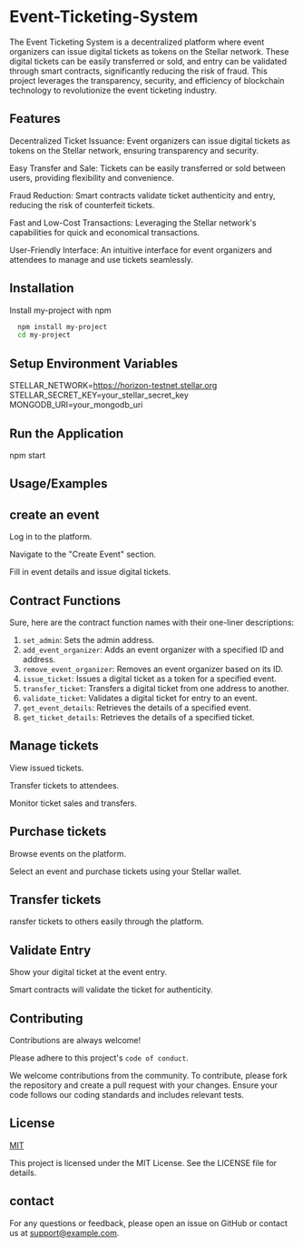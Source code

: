 

# Event-Ticketing-System

The Event Ticketing System is a decentralized platform where event organizers can issue digital tickets as tokens on the Stellar network. These digital tickets can be easily transferred or sold, and entry can be validated through smart contracts, significantly reducing the risk of fraud. This project leverages the transparency, security, and efficiency of blockchain technology to revolutionize the event ticketing industry.


## Features

Decentralized Ticket Issuance: Event organizers can issue digital tickets as tokens on the Stellar network, ensuring transparency and security.

Easy Transfer and Sale: Tickets can be easily transferred or sold between users, providing flexibility and convenience.

Fraud Reduction: Smart contracts validate ticket authenticity and entry, reducing the risk of counterfeit tickets.

Fast and Low-Cost Transactions: Leveraging the Stellar network's capabilities for quick and economical transactions.

User-Friendly Interface: An intuitive interface for event organizers and attendees to manage and use tickets seamlessly.
## Installation

Install my-project with npm

```bash
  npm install my-project
  cd my-project
```
##  Setup Environment Variables

STELLAR_NETWORK=https://horizon-testnet.stellar.org
STELLAR_SECRET_KEY=your_stellar_secret_key
MONGODB_URI=your_mongodb_uri

## Run the Application

npm start


## Usage/Examples

## create an event

Log in to the platform.

Navigate to the "Create Event" section.

Fill in event details and issue digital tickets.

## Contract Functions
Sure, here are the contract function names with their one-liner descriptions:

1. `set_admin`: Sets the admin address.
2. `add_event_organizer`: Adds an event organizer with a specified ID and address.
3. `remove_event_organizer`: Removes an event organizer based on its ID.
4. `issue_ticket`: Issues a digital ticket as a token for a specified event.
5. `transfer_ticket`: Transfers a digital ticket from one address to another.
6. `validate_ticket`: Validates a digital ticket for entry to an event.
7. `get_event_details`: Retrieves the details of a specified event.
8. `get_ticket_details`: Retrieves the details of a specified ticket.
   
## Manage tickets

View issued tickets.

Transfer tickets to attendees.

Monitor ticket sales and transfers.

## Purchase tickets

Browse events on the platform.

Select an event and purchase tickets using your Stellar wallet.

## Transfer tickets

ransfer tickets to others easily through the platform.

## Validate Entry

Show your digital ticket at the event entry.

Smart contracts will validate the ticket for authenticity.
## Contributing

Contributions are always welcome!

Please adhere to this project's `code of conduct`.

We welcome contributions from the community. To contribute, please fork the repository and create a pull request with your changes. Ensure your code follows our coding standards and includes relevant tests.
## License

[MIT](https://choosealicense.com/licenses/mit/)

This project is licensed under the MIT License. See the LICENSE file for details.
## contact

For any questions or feedback, please open an issue on GitHub or contact us at support@example.com.
